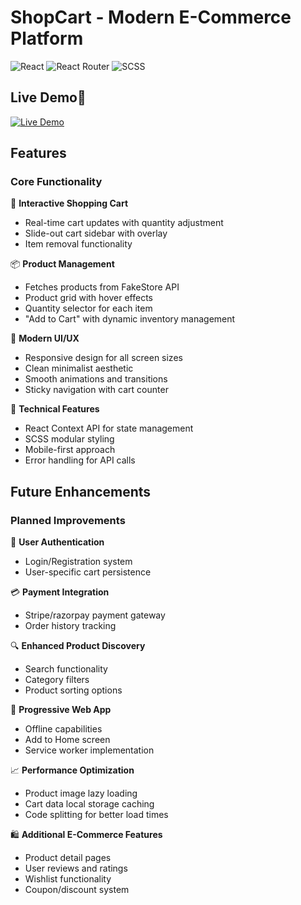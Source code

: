 # ShopCart - Modern E-Commerce Platform

![React](https://img.shields.io/badge/React-18.2-blue)
![React Router](https://img.shields.io/badge/React_Router-6.18-green)
![SCSS](https://img.shields.io/badge/Styling-SCSS-ff69b4)

## Live Demo🚀
[![Live Demo](https://img.shields.io/badge/Demo-Live%20Preview-green)](https://shopping-cart-uday.netlify.app/)

## Features

### Core Functionality
🛒 **Interactive Shopping Cart**  
- Real-time cart updates with quantity adjustment
- Slide-out cart sidebar with overlay
- Item removal functionality

📦 **Product Management**  
- Fetches products from FakeStore API
- Product grid with hover effects
- Quantity selector for each item
- "Add to Cart" with dynamic inventory management

🎨 **Modern UI/UX**  
- Responsive design for all screen sizes
- Clean minimalist aesthetic
- Smooth animations and transitions
- Sticky navigation with cart counter

🔧 **Technical Features**  
- React Context API for state management
- SCSS modular styling
- Mobile-first approach
- Error handling for API calls

## Future Enhancements

### Planned Improvements
🔐 **User Authentication**  
- Login/Registration system
- User-specific cart persistence

💳 **Payment Integration**  
- Stripe/razorpay payment gateway
- Order history tracking

🔍 **Enhanced Product Discovery**  
- Search functionality
- Category filters
- Product sorting options

📱 **Progressive Web App**  
- Offline capabilities
- Add to Home screen
- Service worker implementation

📈 **Performance Optimization**  
- Product image lazy loading
- Cart data local storage caching
- Code splitting for better load times

🛍️ **Additional E-Commerce Features**  
- Product detail pages
- User reviews and ratings
- Wishlist functionality
- Coupon/discount system
